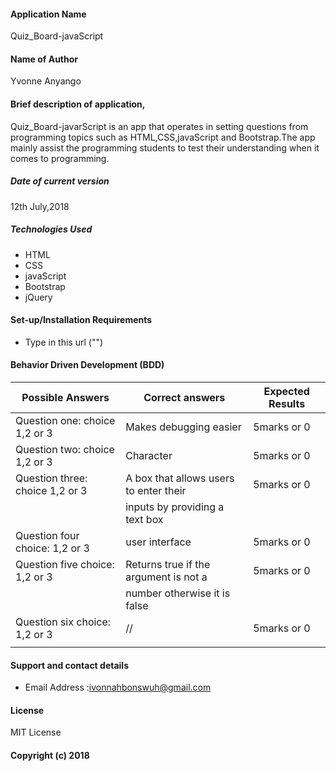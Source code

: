 #### Application Name
Quiz_Board-javaScript

#### Name of Author
Yvonne Anyango

#### Brief description of application,
 Quiz_Board-javarScript is an app that operates in setting questions from programming topics
 such as HTML,CSS,javaScript and Bootstrap.The app mainly assist the programming students to
 test their understanding when it comes to programming.

##### Date of current version
12th July,2018

##### Technologies Used
*  HTML
*  CSS
*  javaScript
*  Bootstrap
*  jQuery

#### Set-up/Installation Requirements
*  Type in this url ("")  

#### Behavior Driven Development (BDD)
Possible Answers               |   Correct answers                       |   Expected Results  |
-----------------------------  |-----------------------------------------|---------------------|
Question one: choice 1,2 or 3  |  Makes debugging easier                 |      5marks or 0    |
Question two: choice 1,2 or 3  |  Character                              |      5marks or 0    |
Question three: choice 1,2 or 3|  A box that allows users to enter their |      5marks or 0    |
                               |  inputs by providing a text box         |                     |
Question four choice: 1,2 or 3 |  user interface                         |      5marks or 0    |
Question five choice: 1,2 or 3 |  Returns true if the argument is not a  |      5marks or 0    |
                               |  number otherwise it is false           |                     |
Question six choice: 1,2 or 3  |  //                                     |      5marks or 0    |
                               |                                         |                     |

#### Support and contact details
*  Email Address :ivonnahbonswuh@gmail.com

#### License
MIT License
#### Copyright (c) 2018
